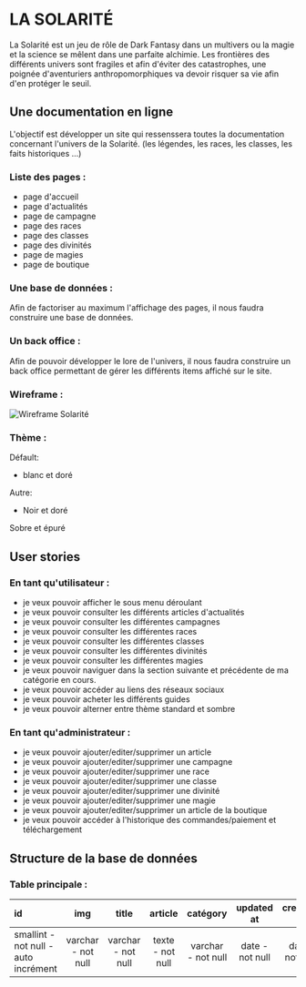 # LA SOLARITÉ

La Solarité est un jeu de rôle de Dark Fantasy dans un multivers ou la magie et la science se mêlent dans une parfaite alchimie. Les frontières des différents univers sont fragiles et afin d'éviter des catastrophes, une poignée d'aventuriers anthropomorphiques va devoir risquer sa vie afin d'en protéger le seuil.

## Une documentation en ligne

L'objectif est développer un site qui ressenssera toutes la documentation concernant l'univers de la Solarité. (les légendes, les races, les classes, les faits historiques ...)

### Liste des pages :

- page d'accueil
- page d'actualités
- page de campagne
- page des races
- page des classes
- page des divinités
- page de magies
- page de boutique

### Une base de données :

Afin de factoriser au maximum l'affichage des pages, il nous faudra construire une base de données.

### Un back office :

Afin de pouvoir développer le lore de l'univers, il nous faudra construire un back office permettant de gérer les différents items affiché sur le site.

### Wireframe :

![Wireframe Solarité](./docs/Wireframe%20la%20Solarit%C3%A9.png)

### Thème :

Défault:
- blanc et doré

Autre:
- Noir et doré

Sobre et épuré

## User stories

### En tant qu'utilisateur :

- je veux pouvoir afficher le sous menu déroulant
- je veux pouvoir consulter les différents articles d'actualités
- je veux pouvoir consulter les différentes campagnes
- je veux pouvoir consulter les différentes races
- je veux pouvoir consulter les différentes classes
- je veux pouvoir consulter les différentes divinités
- je veux pouvoir consulter les différentes magies
- je veux pouvoir naviguer dans la section suivante et précédente de ma       catégorie en cours.
- je veux pouvoir accéder au liens des réseaux sociaux
- je veux pouvoir acheter les différents guides
- je veux pouvoir alterner entre thème standard et sombre

### En tant qu'administrateur :

- je veux pouvoir ajouter/editer/supprimer un article
- je veux pouvoir ajouter/editer/supprimer une campagne
- je veux pouvoir ajouter/editer/supprimer une race
- je veux pouvoir ajouter/editer/supprimer une classe
- je veux pouvoir ajouter/editer/supprimer une divinité
- je veux pouvoir ajouter/editer/supprimer une magie
- je veux pouvoir ajouter/editer/supprimer un article de la boutique
- je veux pouvoir accéder à l'historique des commandes/paiement et téléchargement
  
## Structure de la base de données

### Table principale :

| id | img | title | article  | catégory | updated at | created at |
| :- |:---:|:-----:|:--------:|:--------:|:----------:| ----------:|
| smallint - not null - auto incrément | varchar - not null | varchar - not null | texte - not null | varchar - not null | date - not null | date - not null |
